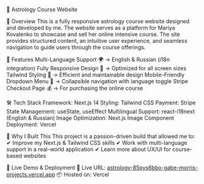 
🌟 Astrology Course Website

📌 Overview
This is a fully responsive astrology course website designed and developed by me. The website serves as a platform for Mariya Kovalenko to showcase and sell her online intensive course. The site provides structured content, an intuitive user experience, and seamless navigation to guide users through the course offerings.

🚀 Features
Multi-Language Support 🌍 → English & Russian (i18n integration)
Fully Responsive Design 📱 → Optimized for all screen sizes
Tailwind Styling 🎨 → Efficient and maintainable design
Mobile-Friendly Dropdown Menu 📂 → Collapsible navigation with language toggle
Stripe Checkout Page 💰 → For purchasing the online course

🛠 Tech Stack
Framework: Next.js 14
Styling: Tailwind CSS
Payment: Stripe
State Management: useState, useEffect
Multilingual Support: react-i18next (English & Russian)
Image Optimization: Next.js Image Component
Deployment: Vercel

🎯 Why I Built This
This project is a passion-driven build that allowed me to:
✔ Improve my Next.js & Tailwind CSS skills
✔ Work with multi-language support in a real-world application
✔ Learn more about UX/UI for course-based websites

🎯 Live Demo & Deployment
🚀 Live URL: [astrology-85pys6bbo-gabe-morris-projects.vercel.app](https://astrology-template.vercel.app/)
📦 Hosted on: Vercel
